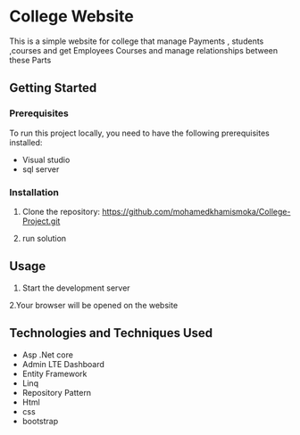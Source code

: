 # College Website

This is a simple website for college that manage Payments , students ,courses and get Employees Courses 
and manage relationships between these Parts

## Getting Started

### Prerequisites

To run this project locally, you need to have the following prerequisites installed:

- Visual studio
- sql server

### Installation

1. Clone the repository: https://github.com/mohamedkhamismoka/College-Project.git

2. run solution

## Usage

1. Start the development server


2.Your browser will be opened on the website
## Technologies and Techniques Used

* Asp .Net core
* Admin LTE Dashboard
* Entity Framework 
* Linq 
* Repository Pattern
* Html
* css
* bootstrap




